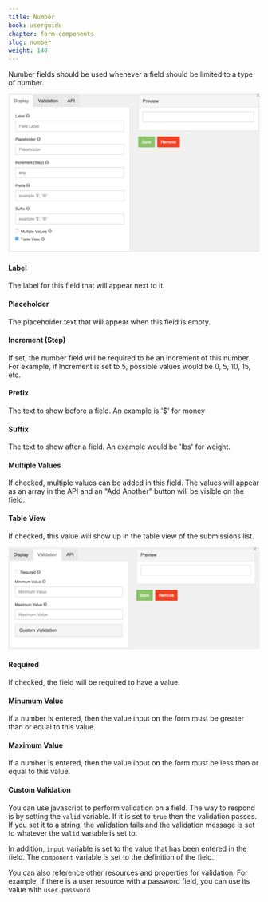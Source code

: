 ```yaml
---
title: Number
book: userguide
chapter: form-components
slug: number
weight: 140
---
```

<p>Number fields should be used whenever a field should be limited to a type of number.</p>
<img src="/assets/img/number-display.png">
<h4>Label</h4>
<p>The label for this field that will appear next to it.</p>
<h4>Placeholder</h4>
<p>The placeholder text that will appear when this field is empty.</p>
<h4>Increment (Step)</h4>
<p>If set, the number field will be required to be an increment of this number. For example, if Increment is set to 5, possible values would be 0, 5, 10, 15, etc.</p>
<h4>Prefix</h4>
<p>The text to show before a field. An example is '$' for money</p>
<h4>Suffix</h4>
<p>The text to show after a field. An example would be 'lbs' for weight.</p>
<h4>Multiple Values</h4>
<p>If checked, multiple values can be added in this field. The values will appear as an array in the API and an "Add Another" button will be visible on the field.</p>
<h4>Table View</h4>
<p>If checked, this value will show up in the table view of the submissions list.</p>
<img src="/assets/img/number-validation.png">
<h4>Required</h4>
<p>If checked, the field will be required to have a value.</p>
<h4>Minumum Value</h4>
<p>If a number is entered, then the value input on the form must be greater than or equal to this value.</p>
<h4>Maximum Value</h4>
<p>If a number is entered, then the value input on the form must be less than or equal to this value.</p>
<h4>Custom Validation</h4>
<p>You can use javascript to perform validation on a field. The way to respond is by setting the <code>valid</code> variable. If it is set to <code>true</code> then the validation passes. If you set it to a string, the validation fails and the validation message is set to whatever the <code>valid</code> variable is set to.</p>
<p>In addition, <code>input</code> variable is set to the value that has been entered in the field. The <code>component</code> variable is set to the definition of the field.</p>
<p>You can also reference other resources and properties for validation. For example, if there is a user resource with a password field, you can use its value with <code>user.password</code></p>
